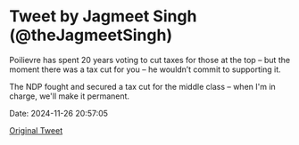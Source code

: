 # Tweet by Jagmeet Singh (@theJagmeetSingh)

Poilievre has spent 20 years voting to cut taxes for those at the top – but the moment there was a tax cut for you – he wouldn’t commit to supporting it.

The NDP fought and secured a tax cut for the middle class – when I'm in charge, we'll make it permanent.

Date: 2024-11-26 20:57:05

[Original Tweet](https://x.com/theJagmeetSingh/status/1861514538778067320)
